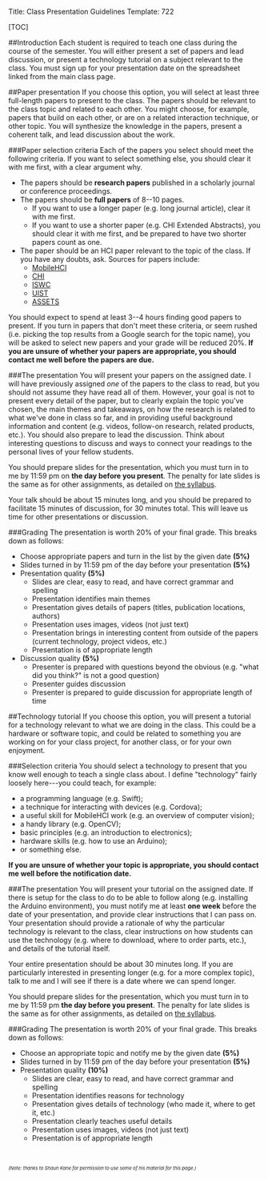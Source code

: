 Title: Class Presentation Guidelines
Template: 722

[TOC]

##Introduction
Each student is required to teach one class during the course of the
semester. You will either present a set of papers and lead discussion,
or present a technology tutorial on a subject relevant to the class.
You must sign up for your presentation date on the spreadsheet linked
from the main class page.

##Paper presentation
If you choose this option, you will select at least three full-length
papers to present to the class. The papers should be relevant to the
class topic and related to each other. You might choose, for example,
papers that build on each other, or are on a related interaction
technique, or other topic. You will synthesize the knowledge in the
papers, present a coherent talk, and lead discussion about the work.

###Paper selection criteria
Each of the papers you select should meet the following criteria. If
you want to select something else, you should clear it with me first,
with a clear argument why.

- The papers should be **research papers** published in a scholarly
	journal or conference proceedings.
- The papers should be **full papers** of 8--10 pages.
	- If you want to use a longer paper (e.g. long journal article),
		clear it with me first.
	- If you want to use a shorter paper (e.g. CHI Extended Abstracts),
		you should clear it with me first, and be prepared to have two
		shorter papers count as one.
- The paper should be an HCI paper relevant to the topic of the class.
	If you have any doubts, ask. Sources for papers include:
	- [MobileHCI](http://dl.acm.org/event.cfm?id=RE395)
	- [CHI](http://dl.acm.org/event.cfm?id=RE151)
	- [ISWC](http://dl.acm.org/event.cfm?id=RE336)
	- [UIST](http://dl.acm.org/event.cfm?id=RE172)
	- [ASSETS](http://dl.acm.org/event.cfm?id=RE205)

You should expect to spend at least 3--4 hours finding good papers to
present. If you turn in papers that don't meet these criteria, or seem
rushed (i.e. picking the top results from a Google search for the
topic name), you will be asked to select new papers and your grade
will be reduced 20%. **If you are unsure of whether your papers are
appropriate, you should contact me well before the papers
are due.**

###The presentation
You will present your papers on the assigned date. I will have
previously assigned _one_ of the papers to the class to read, but you
should not assume they have read all of them. However, your goal is
not to present every detail of the paper, but to clearly explain the
topic you've chosen, the main themes and takeaways, on how the
research is related to what we've done in class so far, and in
providing useful background information and content (e.g. videos,
follow-on research, related products, etc.).  You should also prepare
to lead the discussion. Think about interesting questions to discuss
and ways to connect your readings to the personal lives of your fellow
students.

You should prepare slides for the presentation, which you must turn in
to me by 11:59 pm on **the day before you present**. The penalty for late
slides is the same as for other assignments, as detailed on [the
syllabus](syllabus.html#late-assignments).

Your talk should be about 15 minutes long, and you should be prepared
to facilitate 15 minutes of discussion, for 30 minutes total. This
will leave us time for other presentations or discussion.

###Grading
The presentation is worth 20% of your final grade. This breaks down as
follows:

- Choose appropriate papers and turn in the list by the given date **(5%)**
- Slides turned in by 11:59 pm of the day before your presentation **(5%)**
- Presentation quality **(5%)**
	- Slides are clear, easy to read, and have correct grammar and
		spelling
	- Presentation identifies main themes
	- Presentation gives details of papers (titles, publication
		locations, authors)
	- Presentation uses images, videos (not just text)
	- Presentation brings in interesting content from outside of the
		papers (current technology, project videos, etc.)
	- Presentation is of appropriate length
- Discussion quality **(5%)**
	- Presenter is prepared with questions beyond the obvious (e.g.
		"what did you think?" is not a good question)
	- Presenter guides discussion
	- Presenter is prepared to guide discussion for appropriate length
		of time

##Technology tutorial
If you choose this option, you will present a tutorial for a
technology relevant to what we are doing in the class. This could be a
hardware or software topic, and could be related to something you are
working on for your class project, for another class, or for your own
enjoyment.

###Selection criteria
You should select a technology to present that you know well enough to
teach a single class about. I define "technology" fairly loosely
here---you could teach, for example:

- a programming language (e.g. Swift);
- a technique for interacting with devices (e.g. Cordova);
- a useful skill for MobileHCI work (e.g. an overview of computer vision);
- a handy library (e.g. OpenCV);
- basic principles (e.g. an introduction to electronics);
- hardware skills (e.g. how to use an Arduino);
- or something else.

**If you are unsure of whether your topic is appropriate, you should
contact me well before the notification date.**

###The presentation
You will present your tutorial on the assigned date. If there is setup
for the class to do to be able to follow along (e.g. installing the
Arduino environment), you must notify me at least **one week** before
the date of your presentation, and provide clear instructions that I
can pass on. Your presentation should provide a rationale of why the
particular technology is relevant to the class, clear instructions on
how students can use the technology (e.g. where to download, where to
order parts, etc.), and details of the tutorial itself.

Your entire presentation should be about 30 minutes long. If you are
particularly interested in presenting longer (e.g. for a more complex
topic), talk to me and I will see if there is a date where we can
spend longer.

You should prepare slides for the presentation, which you must turn in
to me by 11:59 pm **the day before you present**. The penalty for late
slides is the same as for other assignments, as detailed on [the
syllabus](syllabus.html#late-assignments).

###Grading
The presentation is worth 20% of your final grade. This breaks down as
follows:

- Choose an appropriate topic and notify me by the given date **(5%)**
- Slides turned in by 11:59 pm of the day before your presentation **(5%)**
- Presentation quality **(10%)**
	- Slides are clear, easy to read, and have correct grammar and
		spelling
	- Presentation identifies reasons for technology
	- Presentation gives details of technology (who made it, where to
		get it, etc.)
	- Presentation clearly teaches useful details
	- Presentation uses images, videos (not just text)
	- Presentation is of appropriate length


<div style="font-size:66%; font-style:italic; margin:5em 0">
	(Note: thanks to Shaun Kane for permission to use some of his material for
	this page.)
</div>
